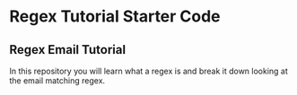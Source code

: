 # Regex Tutorial Starter Code
## Regex Email Tutorial
In this repository you will learn what a regex is and break it down looking at the email matching regex.
